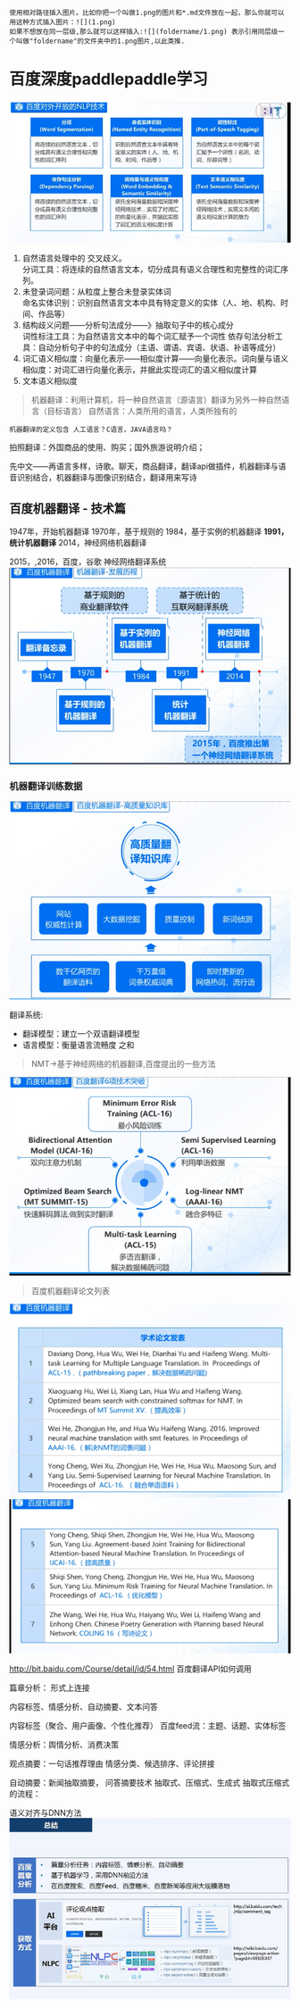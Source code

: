     使用相对路径插入图片。比如你把一个叫做1.png的图片和*.md文件放在一起，那么你就可以用这种方式插入图片：![](1.png)
    如果不想放在同一层级,那么就可以这样插入:![](foldername/1.png) 表示引用同层级一个叫做"foldername"的文件夹中的1.png图片,以此类推.


# 百度深度paddlepaddle学习

![](nlp_1.png)

1. 自然语言处理中的 交叉歧义。  
分词工具：将连续的自然语言文本，切分成具有语义合理性和完整性的词汇序列。
2. 未登录词问题：从粒度上整合未登录实体词  
命名实体识别：识别自然语言文本中具有特定意义的实体（人、地、机构、时间、作品等）
3. 结构歧义问题——分析句法成分——》抽取句子中的核心成分  
词性标注工具：为自然语言文本中的每个词汇赋予一个词性
依存句法分析工具：自动分析句子中的句法成分（主语、谓语、宾语、状语、补语等成分）
4. 词汇语义相似度：向量化表示——相似度计算——向量化表示。词向量与语义相似度：对词汇进行向量化表示，并据此实现词汇的语义相似度计算
5. 文本语义相似度


>机器翻译：利用计算机，将一种自然语言（源语言）翻译为另外一种自然语言（目标语言）  自然语言：人类所用的语言，人类所独有的
~~~
机器翻译的定义包含 人工语言？C语言，JAVA语言吗？
~~~

拍照翻译：外国商品的使用、购买；国外旅游说明介绍；  

先中文——再语言多样，诗歌。聊天，商品翻译，翻译api做插件，机器翻译与语音识别结合，机器翻译与图像识别结合，翻译用来写诗

## 百度机器翻译 - 技术篇

1947年，开始机器翻译
1970年，基于规则的
1984，基于实例的机器翻译
**1991，统计机器翻译**
2014，神经网络机器翻译

2015，,2016，百度，谷歌 神经网络翻译系统
![](nlp_mt1.png)

### 机器翻译训练数据
![](nlp_mt2.png)

翻译系统:  
- 翻译模型：建立一个双语翻译模型
- 语言模型：衡量语言流畅度  之和


> NMT->基于神经网络的机器翻译,百度提出的一些方法  

![](nlp_mt3.png)

> 百度机器翻译论文列表  

![](nlp_mt4.png)
![](nlp_mt5.png)

http://bit.baidu.com/Course/detail/id/54.html
百度翻译API如何调用

篇章分析：
形式上连接

内容标签、情感分析、自动摘要、文本问答

内容标签（聚合、用户画像、个性化推荐）
百度feed流：主题、话题、实体标签  

情感分析：舆情分析、消费决策

观点摘要：一句话推荐理由
情感分类、候选排序、评论拼接

自动摘要：新闻抽取摘要，
问答摘要技术
抽取式、压缩式、生成式
抽取式压缩式的流程：

语义对齐与DNN方法
![](nlp_mt6.png)



















